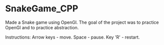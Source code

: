 # SnakeGame_CPP
Made a Snake game using OpenGl. The goal of the project was to practice OpenGl and to practice abstraction. 

Instructions:
Arrow keys - move. 
Space - pause. 
Key 'R' - restart.
